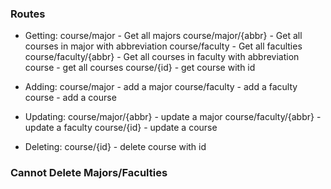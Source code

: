 ### Routes

- Getting:
course/major - Get all majors
course/major/{abbr} - Get all courses in major with abbreviation
course/faculty - Get all faculties
course/faculty/{abbr} - Get all courses in faculty with abbreviation
course - get all courses
course/{id} - get course with id

- Adding:
course/major - add a major
course/faculty - add a faculty
course - add a course

- Updating:
course/major/{abbr} - update a major
course/faculty/{abbr} - update a faculty
course/{id} - update a course

- Deleting:
course/{id} - delete course with id

### Cannot Delete Majors/Faculties ###